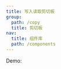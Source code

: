 ```yaml
---
title: 写入读取剪切板
group:
  path: /copy
  title: 剪切板
nav:
  title: 组件库
  path: /components
---
```


Demo:

<code src="./demo.tsx" />
